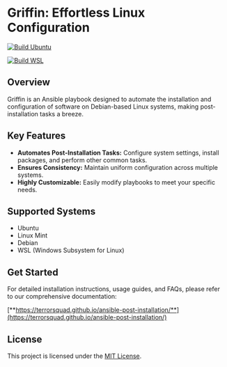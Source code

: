 # Griffin: Effortless Linux Configuration

[![Build Ubuntu](https://github.com/TerrorSquad/ansible-post-installation/actions/workflows/build-ubuntu.yml/badge.svg)](https://github.com/TerrorSquad/ansible-post-installation/actions/workflows/build-ubuntu.yml)

[![Build WSL](https://github.com/TerrorSquad/ansible-post-installation/actions/workflows/build-wsl.yml/badge.svg)](https://github.com/TerrorSquad/ansible-post-installation/actions/workflows/build-wsl.yml)

## Overview

Griffin is an Ansible playbook designed to automate the installation and configuration of software on Debian-based Linux systems, making post-installation tasks a breeze.

## Key Features

* **Automates Post-Installation Tasks:** Configure system settings, install packages, and perform other common tasks.
* **Ensures Consistency:** Maintain uniform configuration across multiple systems.
* **Highly Customizable:** Easily modify playbooks to meet your specific needs.

## Supported Systems

* Ubuntu
* Linux Mint
* Debian
* WSL (Windows Subsystem for Linux)

## Get Started

For detailed installation instructions, usage guides, and FAQs, please refer to our comprehensive documentation:

[**https://terrorsquad.github.io/ansible-post-installation/**](https://terrorsquad.github.io/ansible-post-installation/)

## License

This project is licensed under the [MIT License](LICENSE.md).
